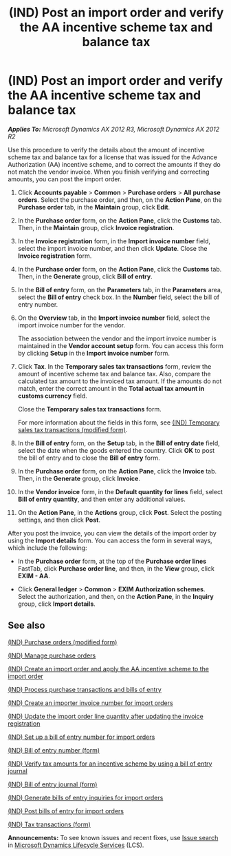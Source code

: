﻿---
title: (IND) Post an import order and verify the AA incentive scheme tax and balance tax
TOCTitle: (IND) Post an import order and verify the AA incentive scheme tax and balance tax
ms:assetid: 84a1eccd-0019-4b64-976e-1cb1b0b9980b
ms:mtpsurl: https://technet.microsoft.com/en-us/library/JJ677981(v=AX.60)
ms:contentKeyID: 49385944
ms.date: 04/18/2014
mtps_version: v=AX.60
---

# (IND) Post an import order and verify the AA incentive scheme tax and balance tax 


_**Applies To:** Microsoft Dynamics AX 2012 R3, Microsoft Dynamics AX 2012 R2_

Use this procedure to verify the details about the amount of incentive scheme tax and balance tax for a license that was issued for the Advance Authorization (AA) incentive scheme, and to correct the amounts if they do not match the vendor invoice. When you finish verifying and correcting amounts, you can post the import order.

1.  Click **Accounts payable** \> **Common** \> **Purchase orders** \> **All purchase orders**. Select the purchase order, and then, on the **Action Pane**, on the **Purchase order** tab, in the **Maintain** group, click **Edit**.

2.  In the **Purchase order** form, on the **Action Pane**, click the **Customs** tab. Then, in the **Maintain** group, click **Invoice registration**.

3.  In the **Invoice registration** form, in the **Import invoice number** field, select the import invoice number, and then click **Update**. Close the **Invoice registration** form.

4.  In the **Purchase order** form, on the **Action Pane**, click the **Customs** tab. Then, in the **Generate** group, click **Bill of entry**.

5.  In the **Bill of entry** form, on the **Parameters** tab, in the **Parameters** area, select the **Bill of entry** check box. In the **Number** field, select the bill of entry number.

6.  On the **Overview** tab, in the **Import invoice number** field, select the import invoice number for the vendor.
    
    The association between the vendor and the import invoice number is maintained in the **Vendor account setup** form. You can access this form by clicking **Setup** in the **Import invoice number** form.

7.  Click **Tax**. In the **Temporary sales tax transactions** form, review the amount of incentive scheme tax and balance tax. Also, compare the calculated tax amount to the invoiced tax amount. If the amounts do not match, enter the correct amount in the **Total actual tax amount in customs currency** field.
    
    Close the **Temporary sales tax transactions** form.
    
    For more information about the fields in this form, see [(IND) Temporary sales tax transactions (modified form)](https://technet.microsoft.com/en-us/library/jj664487\(v=ax.60\)).

8.  In the **Bill of entry** form, on the **Setup** tab, in the **Bill of entry date** field, select the date when the goods entered the country. Click **OK** to post the bill of entry and to close the **Bill of entry** form.

9.  In the **Purchase order** form, on the **Action Pane**, click the **Invoice** tab. Then, in the **Generate** group, click **Invoice**.

10. In the **Vendor invoice** form, in the **Default quantity for lines** field, select **Bill of entry quantity**, and then enter any additional values.

11. On the **Action Pane**, in the **Actions** group, click **Post**. Select the posting settings, and then click **Post**.

After you post the invoice, you can view the details of the import order by using the **Import details** form. You can access the form in several ways, which include the following:

  - In the **Purchase order** form, at the top of the **Purchase order lines** FastTab, click **Purchase order line**, and then, in the **View** group, click **EXIM - AA**.

  - Click **General ledger** \> **Common** \> **EXIM Authorization schemes**. Select the authorization, and then, on the **Action Pane**, in the **Inquiry** group, click **Import details**.

## See also

[(IND) Purchase orders (modified form)](https://technet.microsoft.com/en-us/library/jj664798\(v=ax.60\))

[(IND) Manage purchase orders](ind-manage-purchase-orders.md)

[(IND) Create an import order and apply the AA incentive scheme to the import order](ind-create-an-import-order-and-apply-the-aa-incentive-scheme-to-the-import-order.md)

[(IND) Process purchase transactions and bills of entry](ind-process-purchase-transactions-and-bills-of-entry.md)

[(IND) Create an importer invoice number for import orders](ind-create-an-importer-invoice-number-for-import-orders.md)

[(IND) Update the import order line quantity after updating the invoice registration](ind-update-the-import-order-line-quantity-after-updating-the-invoice-registration.md)

[(IND) Set up a bill of entry number for import orders](ind-set-up-a-bill-of-entry-number-for-import-orders.md)

[(IND) Bill of entry number (form)](https://technet.microsoft.com/en-us/library/jj664729\(v=ax.60\))

[(IND) Verify tax amounts for an incentive scheme by using a bill of entry journal](ind-verify-tax-amounts-for-an-incentive-scheme-by-using-a-bill-of-entry-journal.md)

[(IND) Bill of entry journal (form)](https://technet.microsoft.com/en-us/library/jj677988\(v=ax.60\))

[(IND) Generate bills of entry inquiries for import orders](ind-generate-bills-of-entry-inquiries-for-import-orders.md)

[(IND) Post bills of entry for import orders](ind-post-bills-of-entry-for-import-orders.md)

[(IND) Tax transactions (form)](https://technet.microsoft.com/en-us/library/jj710906\(v=ax.60\))

  
**Announcements:** To see known issues and recent fixes, use [Issue search](http://go.microsoft.com/fwlink/?linkid=389258) in [Microsoft Dynamics Lifecycle Services](http://go.microsoft.com/fwlink/?linkid=306505) (LCS).

